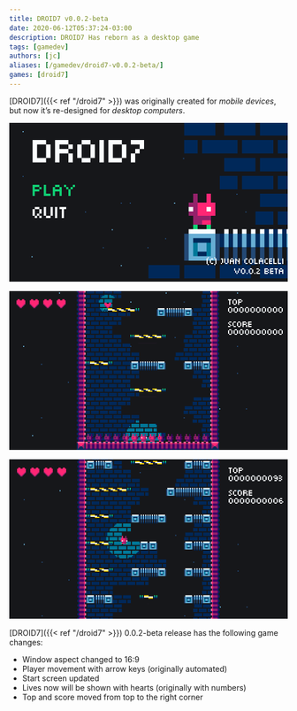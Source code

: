 ```yaml
---
title: DROID7 v0.0.2-beta
date: 2020-06-12T05:37:24-03:00
description: DROID7 Has reborn as a desktop game
tags: [gamedev]
authors: [jc]
aliases: [/gamedev/droid7-v0.0.2-beta/]
games: [droid7]
---
```


[DROID7]({{< ref "/droid7" >}}) was originally created for _mobile devices_, but now it’s re-designed for _desktop computers_.

![Start screen](screenshot_1.png)

![In game](screenshot_2.png)

![In game](screenshot_3.png)

[DROID7]({{< ref "/droid7" >}}) 0.0.2-beta release has the following game changes:

-   Window aspect changed to 16:9
-   Player movement with arrow keys (originally automated)
-   Start screen updated
-   Lives now will be shown with hearts (originally with numbers)
-   Top and score moved from top to the right corner
